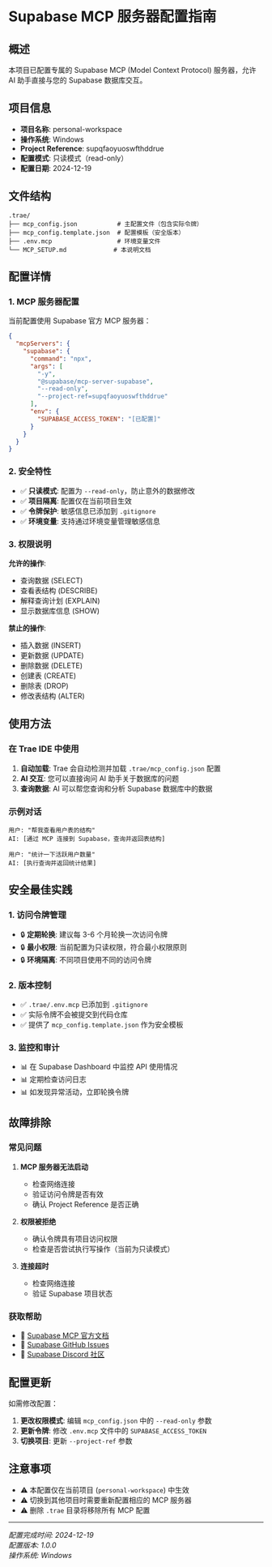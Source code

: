 # Supabase MCP 服务器配置指南

## 概述

本项目已配置专属的 Supabase MCP (Model Context Protocol) 服务器，允许 AI 助手直接与您的 Supabase 数据库交互。

## 项目信息

- **项目名称**: personal-workspace
- **操作系统**: Windows
- **Project Reference**: supqfaoyuoswfthddrue
- **配置模式**: 只读模式（read-only）
- **配置日期**: 2024-12-19

## 文件结构

```
.trae/
├── mcp_config.json           # 主配置文件（包含实际令牌）
├── mcp_config.template.json  # 配置模板（安全版本）
├── .env.mcp                  # 环境变量文件
└── MCP_SETUP.md             # 本说明文档
```

## 配置详情

### 1. MCP 服务器配置

当前配置使用 Supabase 官方 MCP 服务器：

```json
{
  "mcpServers": {
    "supabase": {
      "command": "npx",
      "args": [
        "-y",
        "@supabase/mcp-server-supabase",
        "--read-only",
        "--project-ref=supqfaoyuoswfthddrue"
      ],
      "env": {
        "SUPABASE_ACCESS_TOKEN": "[已配置]"
      }
    }
  }
}
```

### 2. 安全特性

- ✅ **只读模式**: 配置为 `--read-only`，防止意外的数据修改
- ✅ **项目隔离**: 配置仅在当前项目生效
- ✅ **令牌保护**: 敏感信息已添加到 `.gitignore`
- ✅ **环境变量**: 支持通过环境变量管理敏感信息

### 3. 权限说明

**允许的操作**:
- 查询数据 (SELECT)
- 查看表结构 (DESCRIBE)
- 解释查询计划 (EXPLAIN)
- 显示数据库信息 (SHOW)

**禁止的操作**:
- 插入数据 (INSERT)
- 更新数据 (UPDATE)
- 删除数据 (DELETE)
- 创建表 (CREATE)
- 删除表 (DROP)
- 修改表结构 (ALTER)

## 使用方法

### 在 Trae IDE 中使用

1. **自动加载**: Trae 会自动检测并加载 `.trae/mcp_config.json` 配置
2. **AI 交互**: 您可以直接询问 AI 助手关于数据库的问题
3. **查询数据**: AI 可以帮您查询和分析 Supabase 数据库中的数据

### 示例对话

```
用户: "帮我查看用户表的结构"
AI: [通过 MCP 连接到 Supabase，查询并返回表结构]

用户: "统计一下活跃用户数量"
AI: [执行查询并返回统计结果]
```

## 安全最佳实践

### 1. 访问令牌管理

- 🔒 **定期轮换**: 建议每 3-6 个月轮换一次访问令牌
- 🔒 **最小权限**: 当前配置为只读权限，符合最小权限原则
- 🔒 **环境隔离**: 不同项目使用不同的访问令牌

### 2. 版本控制

- ✅ `.trae/.env.mcp` 已添加到 `.gitignore`
- ✅ 实际令牌不会被提交到代码仓库
- ✅ 提供了 `mcp_config.template.json` 作为安全模板

### 3. 监控和审计

- 📊 在 Supabase Dashboard 中监控 API 使用情况
- 📊 定期检查访问日志
- 📊 如发现异常活动，立即轮换令牌

## 故障排除

### 常见问题

1. **MCP 服务器无法启动**
   - 检查网络连接
   - 验证访问令牌是否有效
   - 确认 Project Reference 是否正确

2. **权限被拒绝**
   - 确认令牌具有项目访问权限
   - 检查是否尝试执行写操作（当前为只读模式）

3. **连接超时**
   - 检查网络连接
   - 验证 Supabase 项目状态

### 获取帮助

- 📖 [Supabase MCP 官方文档](https://supabase.com/docs/guides/getting-started/mcp)
- 🐛 [Supabase GitHub Issues](https://github.com/supabase/supabase/issues)
- 💬 [Supabase Discord 社区](https://discord.supabase.com/)

## 配置更新

如需修改配置：

1. **更改权限模式**: 编辑 `mcp_config.json` 中的 `--read-only` 参数
2. **更新令牌**: 修改 `.env.mcp` 文件中的 `SUPABASE_ACCESS_TOKEN`
3. **切换项目**: 更新 `--project-ref` 参数

## 注意事项

- ⚠️ 本配置仅在当前项目 (`personal-workspace`) 中生效
- ⚠️ 切换到其他项目时需要重新配置相应的 MCP 服务器
- ⚠️ 删除 `.trae` 目录将移除所有 MCP 配置

---

*配置完成时间: 2024-12-19*  
*配置版本: 1.0.0*  
*操作系统: Windows*